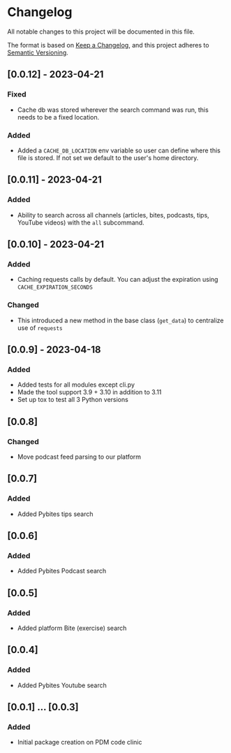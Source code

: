 # Changelog

All notable changes to this project will be documented in this file.

The format is based on [Keep a Changelog](https://keepachangelog.com/en/1.0.0/),
and this project adheres to [Semantic Versioning](https://semver.org/spec/v2.0.0.html).

## [0.0.12] - 2023-04-21

### Fixed
- Cache db was stored wherever the search command was run, this needs to be a fixed location.

### Added
- Added a `CACHE_DB_LOCATION` env variable so user can define where this file is stored. If not set we default to the user's home directory.

## [0.0.11] - 2023-04-21

### Added
- Ability to search across all channels (articles, bites, podcasts, tips, YouTube videos) with the `all` subcommand.

## [0.0.10] - 2023-04-21

### Added
- Caching requests calls by default. You can adjust the expiration using `CACHE_EXPIRATION_SECONDS`

### Changed
- This introduced a new method in the base class (`get_data`) to centralize use of `requests`

## [0.0.9] - 2023-04-18

### Added
- Added tests for all modules except cli.py
- Made the tool support 3.9 + 3.10 in addition to 3.11
- Set up tox to test all 3 Python versions

## [0.0.8]

### Changed
- Move podcast feed parsing to our platform

## [0.0.7]

### Added
- Added Pybites tips search

## [0.0.6]

### Added
- Added Pybites Podcast search

## [0.0.5]

### Added
- Added platform Bite (exercise) search

## [0.0.4]

### Added
- Added Pybites Youtube search

## [0.0.1] ... [0.0.3]

### Added
- Initial package creation on PDM code clinic
